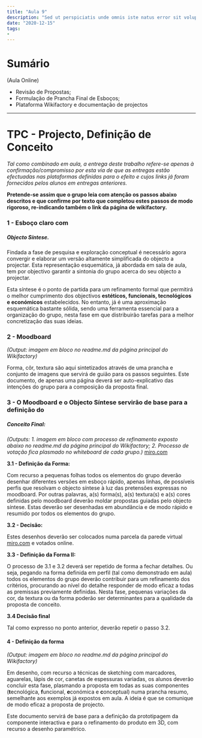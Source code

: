 ```yaml
---
title: "Aula 9"
description: "Sed ut perspiciatis unde omnis iste natus error sit voluptatem"
date: "2020-12-15"
tags:
- 
---
```



# Sumário

(Aula Online)

* Revisão de Propostas;
* Formulação de Prancha Final de Esboços;
* Plataforma Wikifactory e documentação de projectos
 
___
# TPC - Projecto, Definição de Conceito


*Tal como combinado em aula, a entrega deste trabalho refere-se apenas à confirmação/compromisso por esta via de que as entregas estão efectuadas nas plataformas definidas para o efeito e cujos links já foram fornecidos pelos alunos em entregas anteriores.*

**Pretende-se assim que o grupo leia com atenção os passos abaixo descritos e que confirme por texto que completou estes passos de modo rigoroso, re-indicando também o link da página de wikifactory.**


### 1 - Esboço claro com
##### Objecto Síntese.
 
Findada a fase de pesquisa e exploração conceptual é necessário agora convergir e elaborar um versão altamente simplificada do objecto a projectar. Esta representação esquemática, já abordada em sala de aula, tem por objectivo garantir a sintonia do grupo acerca do seu objecto a projectar.
 
Esta síntese é o ponto de partida para um refinamento formal que permitirá o melhor cumprimento dos objectivos **estéticos, funcionais, tecnológicos e económicos** estabelecidos. No entanto, já é uma aproximação esquemática bastante sólida, sendo uma ferramenta essencial para a organização do grupo, nesta fase em que distribuirão tarefas para a melhor concretização das suas ideias.
 
### 2 - Moodboard
 
*(Output: imagem em bloco no readme.md da página principal do Wikifactory)*
 
Forma, côr, textura são aqui sintetizados através de uma prancha e conjunto de imagens que servirá de guião para os passos seguintes.
Este documento, de apenas uma página deverá ser auto-explicativo das intenções do grupo para a composição da proposta final.
 
### 3 - O Moodboard e o Objecto Síntese servirão de base para a definição do
##### Conceito Final:
 
*(Outputs:*
*1. imagem em bloco  com processo de refinamento exposto abaixo no readme.md da página principal do Wikifactory;*
*2. Processo de votação fica plasmado no whiteboard    de cada grupo.)* [miro.com](http://miro.com/) 
 
**3.1 - Definição da Forma:**
 
Com recurso a pequenas folhas todos os elementos do grupo deverão desenhar diferentes versões em esboço rápido, apenas linhas, de possíveis perfis que resolvam o objecto síntese à luz das pretensões expressas no moodboard. Por outras palavras, a(s) forma(s), a(s) textura(s) e a(s) cores definidas pelo moodboard deverão moldar propostas guiadas pelo objecto síntese. Estas deverão ser desenhadas em abundância e de modo rápido e resumido por todos os elementos do grupo.
 
**3.2 - Decisão:**
 
Estes desenhos deverão ser colocados numa parcela da parede virtual  [miro.com](http://miro.com/)  e votados online.
 
**3.3 - Definição da Forma II:**
 
O processo de 3.1 e 3.2 deverá ser repetido de forma a fechar detalhes. Ou seja, pegando na forma definida em perfil (tal como demonstrado em aula) todos os elementos do grupo deverão contribuir para um refinamento dos critérios, procurando ao nível do detalhe responder de modo eficaz a todas as premissas previamente definidas. Nesta fase, pequenas variações da cor, da textura ou da forma poderão ser determinantes para a qualidade da proposta de conceito.
 
**3.4 Decisão final**
 
Tal como expresso no ponto anterior, deverão repetir o passo 3.2.
 
#### 4 - Definição da forma
 
*(Output: imagem em bloco no readme.md da página principal do Wikifactory)*
 
Em desenho, com recurso a técnicas de sketching com marcadores, aguarelas, lápis de cor, canetas de espessuras variadas, os alunos deverão concluir esta fase, plasmando a proposta em todas as suas componentes (**t**ecnológica, **f**uncional, **e**conómica e **c**onceptual) numa prancha resumo, semelhante aos exemplos já expostos em aula. A ideia é que se comunique de modo eficaz a proposta de projecto.
 
Este documento servirá de base para a definição da prototipagem da componente interactiva e para o refinamento do produto em 3D, com recurso a desenho paramétrico.


